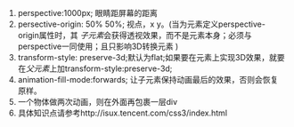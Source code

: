 1. perspective:1000px;   眼睛距屏幕的距离
2. persective-origin: 50% 50%; 视点，x y。(当为元素定义perspective-origin属性时，其 *子元素*会获得透视效果，而不是元素本身；必须与perspective一同使用；且只影响3D转换元素 )
3. transform-style: preserve-3d;默认为flat;如果要在元素上实现3D效果，就要在*父元素*上加transform-style:preserve-3d;
4. animation-fill-mode:forwards; 让子元素保持动画最后的效果，否则会恢复原样。
5. 一个物体做两次动画，则在外面再包裹一层div
6. 具体知识点请参考http://isux.tencent.com/css3/index.html 